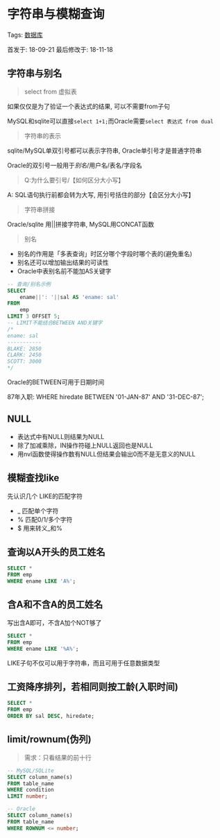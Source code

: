 # 字符串与模糊查询

Tags: [数据库](#)

首发于: 18-09-21 最后修改于: 18-11-18

## 字符串与别名

> select from 虚拟表

如果仅仅是为了验证一个表达式的结果, 可以不需要from子句

MySQL和sqlite可以直接`select 1+1;`而Oracle需要`select 表达式 from dual`

> 字符串的表示

sqlite/MySQL单双引号都可以表示字符串, Oracle单引号才是普通字符串

Oracle的双引号一般用于*别名*/用户名/表名/字段名

> Q:为什么要引号/【如何区分大小写】

A: SQL语句执行前都会转为大写, 用引号括住的部分【会区分大小写】

> 字符串拼接

Oracle/sqlite 用||拼接字符串, MySQL用CONCAT函数

> 别名

- 别名的作用是「多表查询」时区分哪个字段时哪个表的(避免重名)
- 别名还可以增加输出结果的可读性
- Oracle中表别名前不能加AS关键字

```sql
-- 查询/别名示例
SELECT
    ename||': '||sal AS 'ename: sal'
FROM
    emp
LIMIT 3 OFFSET 5;
-- LIMIT不能结合BETWEEN AND关键字
/*
ename: sal
-----------
BLAKE: 2850
CLARK: 2450
SCOTT: 3000
*/
```

Oracle的BETWEEN可用于日期时间

87年入职: WHERE hiredate BETWEEN '01-JAN-87' AND '31-DEC-87';

## NULL

- 表达式中有NULL则结果为NULL
- 除了加减乘除，IN操作符碰上NULL返回也是NULL
- 用nvl函数使得操作数有NULL但结果会输出0而不是无意义的NULL

## 模糊查找like

先认识几个 LIKE的匹配字符

- _ 匹配单个字符
- % 匹配0/1/多个字符
- $ 用来转义_和%

## 查询以A开头的员工姓名

```sql
SELECT * 
FROM emp
WHERE ename LIKE 'A%';
```

## 含A和不含A的员工姓名

写出含A即可，不含A加个NOT够了

```sql
SELECT *
FROM emp
WHERE ename LIKE '%A%';
```

LIKE子句不仅可以用于字符串，而且可用于任意数据类型

## 工资降序排列，若相同则按工龄(入职时间)

```sql
SELECT *
FROM emp
ORDER BY sal DESC, hiredate;
```

## limit/rownum(伪列)

> 需求：只看结果的前十行

```sql
-- MySQL/SQLite
SELECT column_name(s)
FROM table_name
WHERE condition
LIMIT number;
```

```sql
-- Oracle
SELECT column_name(s)
FROM table_name
WHERE ROWNUM <= number;
```
